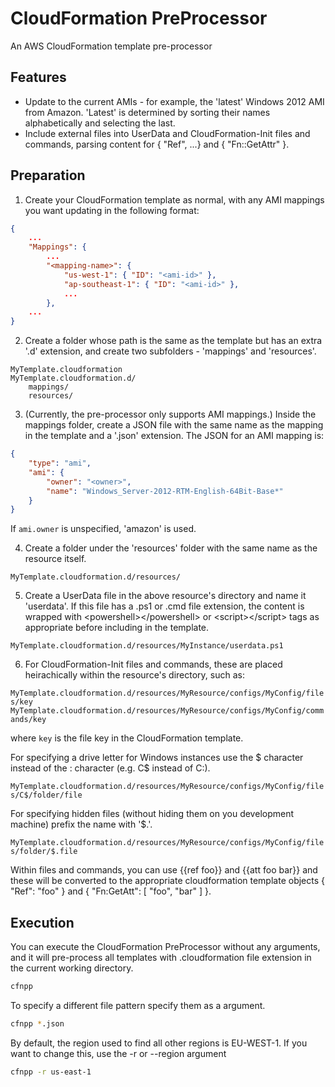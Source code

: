 CloudFormation PreProcessor
===========================

An AWS CloudFormation template pre-processor

Features
--------
* Update to the current AMIs - for example, the 'latest' Windows 2012 AMI from Amazon. 'Latest' is determined by sorting their names alphabetically and selecting the last.
* Include external files into UserData and CloudFormation-Init files and commands, parsing content for { "Ref", ...} and { "Fn::GetAttr" }.

Preparation
-----------

1) Create your CloudFormation template as normal, with any AMI mappings you want updating in the following format:

```json
{
    ...
    "Mappings": {
        ...
        "<mapping-name>": {
            "us-west-1": { "ID": "<ami-id>" },
            "ap-southeast-1": { "ID": "<ami-id>" },
            ...
        },
    ...
}
```

2) Create a folder whose path is the same as the template but has an extra '.d' extension, and create two subfolders - 'mappings' and 'resources'. 

```
MyTemplate.cloudformation
MyTemplate.cloudformation.d/
    mappings/
    resources/
```
3) (Currently, the pre-processor only supports AMI mappings.) Inside the mappings folder, create a JSON file with the same name as the mapping in the template and a '.json' extension. The JSON for an AMI mapping is:

```json
{
    "type": "ami",
    "ami": {
        "owner": "<owner>",
        "name": "Windows_Server-2012-RTM-English-64Bit-Base*"
    }
}
```

If `ami.owner` is unspecified, 'amazon' is used.

4) Create a folder under the 'resources' folder with the same name as the resource itself.

`MyTemplate.cloudformation.d/resources/`

5) Create a UserData file in the above resource's directory and name it 'userdata'. If this file has a .ps1 or .cmd file extension, the content is wrapped with &lt;powershell&gt;&lt;/powershell&gt; or &lt;script&gt;&lt;/script&gt; tags as appropriate before including in the template.

`MyTemplate.cloudformation.d/resources/MyInstance/userdata.ps1`

6) For CloudFormation-Init files and commands, these are placed heirachically within the resource's directory, such as:

`MyTemplate.cloudformation.d/resources/MyResource/configs/MyConfig/files/key`
`MyTemplate.cloudformation.d/resources/MyResource/configs/MyConfig/commands/key`

where `key` is the file key in the CloudFormation template.

For specifying a drive letter for Windows instances use the $ character instead of the : character (e.g. C$ instead of C:).

`MyTemplate.cloudformation.d/resources/MyResource/configs/MyConfig/files/C$/folder/file`

For specifying hidden files (without hiding them on you development machine) prefix the name with '$.'.

`MyTemplate.cloudformation.d/resources/MyResource/configs/MyConfig/files/folder/$.file`

Within files and commands, you can use {{ref foo}} and {{att foo bar}} and these will be converted to the appropriate cloudformation template objects { "Ref": "foo" } and { "Fn:GetAtt": [ "foo", "bar" ] }.

Execution
---------

You can execute the CloudFormation PreProcessor without any arguments, and it will pre-process all templates with .cloudformation file extension in the current working directory.

```bash
cfnpp
```

To specify a different file pattern specify them as a argument.

```bash
cfnpp *.json
```

By default, the region used to find all other regions is EU-WEST-1. If you want to change this, use the -r or --region argument

```bash
cfnpp -r us-east-1
```